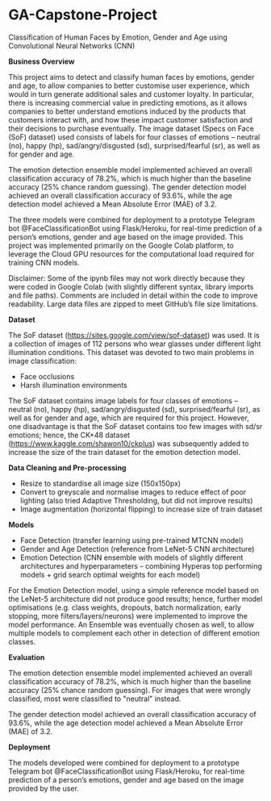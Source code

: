 # GA-Capstone-Project
Classification of Human Faces by Emotion, Gender and Age using Convolutional Neural Networks (CNN)

**Business Overview**

This project aims to detect and classify human faces by emotions, gender and age, to allow companies to better customise user experience, which would in turn generate additional sales and customer loyalty. In particular, there is increasing commercial value in predicting emotions, as it allows companies to better understand emotions induced by the products that customers interact with, and how these impact customer satisfaction and their decisions to purchase eventually. The image dataset (Specs on Face (SoF) dataset) used consists of labels for four classes of emotions – neutral (no), happy (hp), sad/angry/disgusted (sd), surprised/fearful (sr), as well as for gender and age.

The emotion detection ensemble model implemented achieved an overall classification accuracy of 78.2%, which is much higher than the baseline accuracy (25% chance random guessing). The gender detection model achieved an overall classification accuracy of 93.6%, while the age detection model achieved a Mean Absolute Error (MAE) of 3.2. 

The three models were combined for deployment to a prototype Telegram bot @FaceClassificationBot using Flask/Heroku, for real-time prediction of a person’s emotions, gender and age based on the image provided.
This project was implemented primarily on the Google Colab platform, to leverage the Cloud GPU resources for the computational load required for training CNN models.

Disclaimer: Some of the ipynb files may not work directly because they were coded in Google Colab (with slightly different syntax, library imports and file paths). Comments are included in detail within the code to improve readability. Large data files are zipped to meet GitHub’s file size limitations.

**Dataset**

The SoF dataset (https://sites.google.com/view/sof-dataset) was used. It is a collection of images of 112 persons who wear glasses under different light illumination conditions. This dataset was devoted to two main problems in image classification:
- Face occlusions
- Harsh illumination environments

The SoF dataset contains image labels for four classes of emotions – neutral (no), happy (hp), sad/angry/disgusted (sd), surprised/fearful (sr), as well as for gender and age, which are required for this project. However, one disadvantage is that the SoF dataset contains too few images with sd/sr emotions; hence, the CK+48 dataset (https://www.kaggle.com/shawon10/ckplus) was subsequently added to increase the size of the train dataset for the emotion detection model.

**Data Cleaning and Pre-processing**
- Resize to standardise all image size (150x150px)
- Convert to greyscale and normalise images to reduce effect of poor lighting (also tried Adaptive Thresholding, but did not improve results)
- Image augmentation (horizontal flipping) to increase size of train dataset

**Models**
- Face Detection (transfer learning using pre-trained MTCNN model)
- Gender and Age Detection (reference from LeNet-5 CNN architecture)
- Emotion Detection (CNN ensemble with models of slightly different architectures and hyperparameters – combining Hyperas top performing models + grid search optimal weights for each model)

For the Emotion Detection model, using a simple reference model based on the LeNet-5 architecture did not produce good results; hence, further model optimisations (e.g. class weights, dropouts, batch normalization, early stopping, more filters/layers/neurons) were implemented to improve the model performance. An Ensemble was eventually chosen as well, to allow multiple models to complement each other in detection of different emotion classes. 

**Evaluation**

The emotion detection ensemble model implemented achieved an overall classification accuracy of 78.2%, which is much higher than the baseline accuracy (25% chance random guessing). For images that were wrongly classified, most were classified to "neutral" instead. 

The gender detection model achieved an overall classification accuracy of 93.6%, while the age detection model achieved a Mean Absolute Error (MAE) of 3.2. 

**Deployment**

The models developed were combined for deployment to a prototype Telegram bot @FaceClassificationBot using Flask/Heroku, for real-time prediction of a person’s emotions, gender and age based on the image provided by the user.
